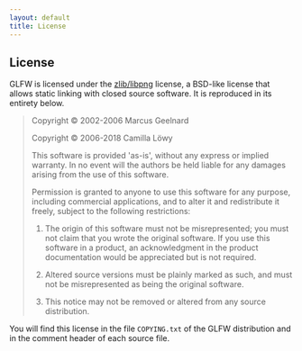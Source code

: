 ```yaml
---
layout: default
title: License
---
```


## License

GLFW is licensed under the
[zlib/libpng](http://www.opensource.org/licenses/zlib-license.php) license,
a BSD-like license that allows static linking with closed source software.  It
is reproduced in its entirety below.

> Copyright &copy; 2002-2006 Marcus Geelnard
> 
> Copyright &copy; 2006-2018 Camilla Löwy
> 
> This software is provided 'as-is', without any express or implied
> warranty. In no event will the authors be held liable for any damages
> arising from the use of this software.
> 
> Permission is granted to anyone to use this software for any purpose,
> including commercial applications, and to alter it and redistribute it
> freely, subject to the following restrictions:
> 
> 1. The origin of this software must not be misrepresented; you must not
>    claim that you wrote the original software. If you use this software
>    in a product, an acknowledgment in the product documentation would
>    be appreciated but is not required.
> 
> 2. Altered source versions must be plainly marked as such, and must not
>    be misrepresented as being the original software.
> 
> 3. This notice may not be removed or altered from any source
>    distribution.

You will find this license in the file `COPYING.txt` of the GLFW distribution
and in the comment header of each source file.
